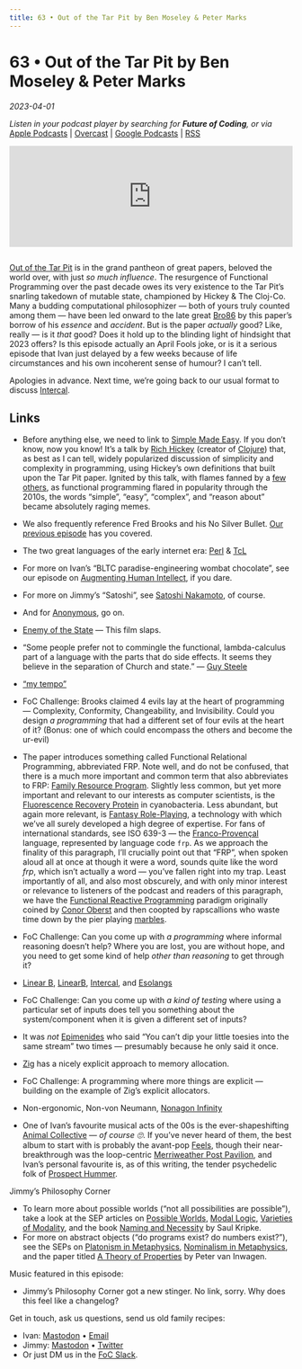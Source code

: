 ```yaml
---
title: 63 • Out of the Tar Pit by Ben Moseley & Peter Marks
---
```


# 63 • Out of the Tar Pit by Ben Moseley & Peter Marks

_2023-04-01_

_Listen in your podcast player by searching for **Future of Coding**, or via_ [Apple Podcasts](https://podcasts.apple.com/podcast/future-of-coding/id1265527976) \| [Overcast](https://overcast.fm/itunes1265527976) \| [Google Podcasts](https://podcasts.google.com/?feed=aHR0cHM6Ly93d3cub21ueWNvbnRlbnQuY29tL2QvcGxheWxpc3QvYzQxNTdlNjAtYzdmOC00NzBkLWIxM2YtYTdiMzAwNDBkZjczLzU2NGY0OTNmLWFmMzItNGM0OC04NjJmLWE3YjMwMGU0ZGY0OS9hYzMxNzg1Mi04ODA3LTQ0YjgtOGVmZi1hN2IzMDBlNGRmNTIvcG9kY2FzdC5yc3M) \| [RSS](https://omny.fm/shows/future-of-coding/playlists/podcast.rss)

<iframe src="https://omny.fm/shows/future-of-coding/out-of-the-tar-pit-by-ben-moseley-and-peter-marks/embed" width="100%" height="180" frameborder="0" style="margin-bottom: 1em"></iframe>

[Out of the Tar Pit](https://moss.cs.iit.edu/cs100/papers/out-of-the-tar-pit.pdf) is in the grand pantheon of great papers, beloved the world over, with just _so much influence_. The resurgence of Functional Programming over the past decade owes its very existence to the Tar Pit’s snarling takedown of mutable state, championed by Hickey & The Cloj-Co. Many a budding computational philosophizer — both of yours truly counted among them — have been led onward to the late great [Bro86](https://futureofcoding.org/episodes/062) by this paper’s borrow of his *essence* and *accident*. But is the paper _actually_ good? Like, really — is it _that_ good? Does it hold up to the blinding light of hindsight that 2023 offers? Is this episode actually an April Fools joke, or is it a serious episode that Ivan just delayed by a few weeks because of life circumstances and his own incoherent sense of humour? I can’t tell.

Apologies in advance. Next time, we’re going back to our usual format to discuss [Intercal](https://en.wikipedia.org/wiki/INTERCAL).

## Links

* Before anything else, we need to link to [Simple Made Easy](https://www.youtube.com/watch?v=SxdOUGdseq4). If you don’t know, now you know! It’s a talk by [Rich Hickey](https://en.wikipedia.org/wiki/Rich_Hickey) (creator of [Clojure](https://en.wikipedia.org/wiki/Clojure)) that, as best as I can tell, widely popularized discussion of simplicity and complexity in programming, using Hickey’s own definitions that built upon the Tar Pit paper. Ignited by this talk, with flames fanned by a [few others](https://www.youtube.com/watch?v=Cym4TZwTCNU), as functional programming flared in popularity through the 2010s, the words “simple”, “easy”, “complex”, and “reason about” became absolutely raging memes.

* We also frequently reference Fred Brooks and his No Silver Bullet. [Our previous episode](https://futureofcoding.org/episodes/062) has you covered.

* The two great languages of the early internet era: [Perl](https://en.wikipedia.org/wiki/Perl) & [TcL](https://en.wikipedia.org/wiki/Tcl)

* For more on Ivan’s “BLTC paradise-engineering wombat chocolate”, see our episode on [Augmenting Human Intellect](https://futureofcoding.org/episodes/056), if you dare.

* For more on Jimmy’s “Satoshi”, see [Satoshi Nakamoto](https://en.wikipedia.org/wiki/Satoshi_Nakamoto), of course.

* And for [Anonymous](https://en.wikipedia.org/wiki/Anonymous_(hacker_group)), go on.

* [Enemy of the State](https://en.wikipedia.org/wiki/Enemy_of_the_State_(film)) — This film slaps.

* “Some people prefer not to commingle the functional, lambda-calculus part of a language with the parts that do side effects. It seems they believe in the separation of Church and state.” — [Guy Steele](https://en.wikipedia.org/wiki/Guy_L._Steele_Jr.)

* [“my tempo”](https://www.youtube.com/watch?v=xDAsABdkWSc)

* FoC Challenge: Brooks claimed 4 evils lay at the heart of programming — Complexity, Conformity, Changeability, and Invisibility. Could you design _a programming_ that had a different set of four evils at the heart of it? (Bonus: one of which could encompass the others and become the ur-evil)

* The paper introduces something called Functional Relational Programming, abbreviated FRP. Note well, and do not be confused, that there is a much more important and common term that also abbreviates to FRP: [Family Resource Program](https://en.wikipedia.org/wiki/Family_resource_program). Slightly less common, but yet more important and relevant to our interests as computer scientists, is the [Fluorescence Recovery Protein](https://en.wikipedia.org/wiki/Fluorescence_recovery_protein) in cyanobacteria. Less abundant, but again more relevant, is [Fantasy Role-Playing](https://en.wikipedia.org/wiki/Role-playing_game), a technology with which we’ve all surely developed a high degree of expertise. For fans of international standards, see ISO 639-3 — the [Franco-Provençal](https://en.wikipedia.org/wiki/Franco-Provençal) language, represented by language code `frp`. As we approach the finality of this paragraph, I’ll crucially point out that “FRP”, when spoken aloud all at once at though it were a word, sounds quite like the word _frp_, which isn’t actually a word — you’ve fallen right into my trap. Least importantly of all, and also most obscurely, and with only minor interest or relevance to listeners of the podcast and readers of this paragraph, we have the [Functional Reactive Programming](https://en.wikipedia.org/wiki/Functional_reactive_programming) paradigm originally coined by [Conor Oberst](https://futureofcoding.org/episodes/058) and then coopted by rapscallions who waste time down by the pier playing [marbles](https://rxmarbles.com).

* FoC Challenge: Can you come up with _a programming_ where informal reasoning doesn’t help? Where you are lost, you are without hope, and you need to get some kind of help _other than reasoning_ to get through it?

* [Linear B](https://en.wikipedia.org/wiki/Linear_B), [LinearB](https://linearb.io), [Intercal](https://en.wikipedia.org/wiki/INTERCAL), and [Esolangs](https://esolangs.org/wiki/Main_Page)

* FoC Challenge: Can you come up with _a kind of testing_ where using a particular set of inputs does tell you something about the system/component when it is given a different set of inputs?

* It was *not* [Epimenides](https://en.wikipedia.org/wiki/Epimenides) who said “You can’t dip your little toesies into the same stream” two times — presumably because he only said it once.

* [Zig](https://ziglang.org) has a nicely explicit approach to memory allocation.

* FoC Challenge: A programming where more things are explicit — building on the example of Zig’s explicit allocators.

* Non-ergonomic, Non-von Neumann, [Nonagon Infinity](https://www.youtube.com/watch?v=9p_Si21ig7c)

* One of Ivan’s favourite musical acts of the 00s is the ever-shapeshifting [Animal Collective](https://en.wikipedia.org/wiki/Animal_Collective) — _of course 🙄_. If you’ve never heard of them, the best album to start with is probably the avant-pop [Feels](https://en.wikipedia.org/wiki/Feels_(album)), though their near-breakthrough was the loop-centric [Merriweather Post Pavilion](https://en.wikipedia.org/wiki/Merriweather_Post_Pavilion_(album)), and Ivan’s personal favourite is, as of this writing, the tender psychedelic folk of [Prospect Hummer](https://en.wikipedia.org/wiki/Prospect_Hummer).

Jimmy’s Philosophy Corner
* To learn more about possible worlds (“not all possibilities are possible”), take a look at the SEP articles on [Possible Worlds](https://plato.stanford.edu/entries/possible-worlds/), [Modal Logic](https://plato.stanford.edu/entries/logic-modal/), [Varieties of Modality](https://plato.stanford.edu/entries/modality-varieties/), and the book [Naming and Necessity](https://www.amazon.com/Naming-Necessity-Saul-Kripke/dp/0631128018) by Saul Kripke.
* For more on abstract objects (“do programs exist? do numbers exist?”), see the SEPs on [Platonism in Metaphysics](https://plato.stanford.edu/entries/platonism/), [Nominalism in Metaphysics](https://plato.stanford.edu/entries/nominalism-metaphysics/), and the paper titled [A Theory of Properties](https://andrewmbailey.com/pvi/Theory_of_Properties.pdf) by Peter van Inwagen.

Music featured in this episode:
* Jimmy’s Philosophy Corner got a new stinger. No link, sorry. Why does this feel like a changelog?

Get in touch, ask us questions, send us old family recipes:
* Ivan: [Mastodon](https://mastodon.social/@spiralganglion) • [Email](mailto:ivanreese@gmail.com?subject=Question%20from%20an%20FoC%20Listener)
* Jimmy: [Mastodon](https://hachyderm.io/@jimmyhmiller) • [Twitter](https://twitter.com/jimmyhmiller)
* Or just DM us in the [FoC Slack](https://futureofcoding.org/community).
